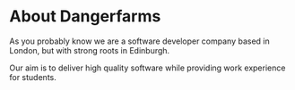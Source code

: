 # About Dangerfarms

As you probably know we are a software developer company based in London, but with strong roots in Edinburgh.

Our aim is to deliver high quality software while providing work experience for students.